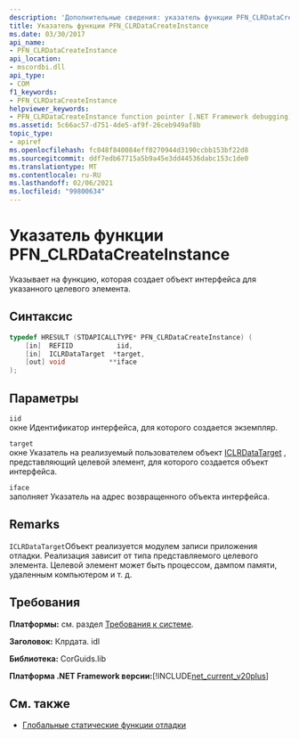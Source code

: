 ```yaml
---
description: 'Дополнительные сведения: указатель функции PFN_CLRDataCreateInstance'
title: Указатель функции PFN_CLRDataCreateInstance
ms.date: 03/30/2017
api_name:
- PFN_CLRDataCreateInstance
api_location:
- mscordbi.dll
api_type:
- COM
f1_keywords:
- PFN_CLRDataCreateInstance
helpviewer_keywords:
- PFN_CLRDataCreateInstance function pointer [.NET Framework debugging]
ms.assetid: 5c66ac57-d751-4de5-af9f-26ceb949af8b
topic_type:
- apiref
ms.openlocfilehash: fc048f840084eff0270944d3190ccbb153bf22d8
ms.sourcegitcommit: ddf7edb67715a5b9a45e3dd44536dabc153c1de0
ms.translationtype: MT
ms.contentlocale: ru-RU
ms.lasthandoff: 02/06/2021
ms.locfileid: "99800634"
---
```

# <a name="pfn_clrdatacreateinstance-function-pointer"></a>Указатель функции PFN_CLRDataCreateInstance

Указывает на функцию, которая создает объект интерфейса для указанного целевого элемента.  
  
## <a name="syntax"></a>Синтаксис  
  
```cpp  
typedef HRESULT (STDAPICALLTYPE* PFN_CLRDataCreateInstance) (  
    [in]  REFIID           iid,  
    [in]  ICLRDataTarget  *target,  
    [out] void           **iface  
);  
```  
  
## <a name="parameters"></a>Параметры  

 `iid`  
 окне Идентификатор интерфейса, для которого создается экземпляр.  
  
 `target`  
 окне Указатель на реализуемый пользователем объект [ICLRDataTarget](iclrdatatarget-interface.md) , представляющий целевой элемент, для которого создается объект интерфейса.  
  
 `iface`  
 заполняет Указатель на адрес возвращенного объекта интерфейса.  
  
## <a name="remarks"></a>Remarks  

 `ICLRDataTarget`Объект реализуется модулем записи приложения отладки. Реализация зависит от типа представляемого целевого элемента. Целевой элемент может быть процессом, дампом памяти, удаленным компьютером и т. д.  
  
## <a name="requirements"></a>Требования  

 **Платформы:** см. раздел [Требования к системе](../../get-started/system-requirements.md).  
  
 **Заголовок:** Клрдата. idl  
  
 **Библиотека:** CorGuids.lib  
  
 **Платформа .NET Framework версии:**[!INCLUDE[net_current_v20plus](../../../../includes/net-current-v20plus-md.md)]  
  
## <a name="see-also"></a>См. также

- [Глобальные статические функции отладки](debugging-global-static-functions.md)

